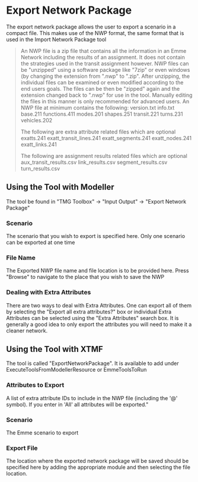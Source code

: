 ﻿# **Export Network Package**
The export network package allows the user to export a scenario in a compact file. This makes use of the NWP format, the same format that is used in the Import Network Package tool
> An NWP file is a zip file that contains all the information in an Emme Network including the results of an assignment. It does not contain the strategies used in the transit assignment however.  NWP files can be "unzipped" using a software package like "7zip" or even windows (by changing the extension from ".nwp" to ".zip". After unzipping, the individual files can be examined or even modified according to the end users goals. The files can be then be "zipped" again and the extension changed back to ".nwp" for use in the tool. Manually editing the files in this manner is only recommended for advanced users.
> An NWP file at minimum contains the following:
> version.txt
> info.txt
> base.211
> functions.411
> modes.201
> shapes.251
> transit.221
> turns.231
> vehicles.202
> 
> The following are extra attribute related files which are optional
> exatts.241
> exatt_transit_lines.241
> exatt_segments.241
> exatt_nodes.241
> exatt_links.241
> 
> The following are assignment results related files which are optional
> aux_transit_results.csv
> link_results.csv
> segment_results.csv
> turn_results.csv


## **Using the Tool with Modeller**
The tool be found in "TMG Toolbox" -> "Input Output" -> "Export Network Package"
### Scenario
The scenario that you wish to export is specified here. Only one scenario can be exported at one time

### File Name
The Exported NWP file name and file location is to be provided here. Press "Browse" to navigate to the place that you wish to save the NWP

### Dealing with Extra Attributes
There are two ways to deal with Extra Attributes. One can export all of them by selecting the "Export all extra attributes?" box or individual Extra Attributes can be selected using the "Extra Attributes" search box. It is generally a good idea to only export the attributes you will need to make it a cleaner network. 


## **Using the Tool with XTMF**
The tool is called "ExportNetworkPackage". It is available to add under ExecuteToolsFromModellerResource or EmmeToolsToRun

### Attributes to Export
A list of extra attribute IDs to include in the NWP file (including the '@' symbol).  If you enter in 'All' all attributes will be exported."

### Scenario
The Emme scenario to export

### Export File
The location where the exported network package will be saved should be specified here by adding the appropriate module and then selecting the file location.










